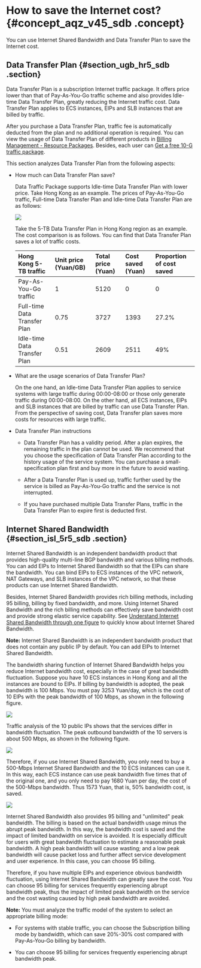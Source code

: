 # How to save the Internet cost? {#concept_aqz_v45_sdb .concept}

You can use Internet Shared Bandwidth and Data Transfer Plan to save the Internet cost.

## Data Transfer Plan {#section_ugb_hr5_sdb .section}

Data Transfer Plan is a subscription Internet traffic package. It offers price lower than that of Pay-As-You-Go traffic scheme and also provides Idle-time Data Transfer Plan, greatly reducing the Internet traffic cost. Data Transfer Plan applies to ECS instances, EIPs and SLB instances that are billed by traffic.

After you purchase a Data Transfer Plan, traffic fee is automatically deducted from the plan and no additional operation is required. You can view the usage of Data Transfer Plan of different products in [Billing Management - Resource Packages](https://expense.console.aliyun.com/?spm=5176.doc55774.2.5.zPwbsg#/flow/list/). Besides, each user can [Get a free 10-G traffic package](https://common-buy.aliyun.com/?spm=5176.doc55774.2.2.8o97Ib&&commodityCode=flowbag#/buy).

This section analyzes Data Transfer Plan from the following aspects:

-   How much can Data Transfer Plan save?

    Data Traffic Package supports Idle-time Data Transfer Plan with lower price. Take Hong Kong as an example. The prices of Pay-As-You-Go traffic, Full-time Data Transfer Plan and Idle-time Data Transfer Plan are as follows:

    ![](http://static-aliyun-doc.oss-cn-hangzhou.aliyuncs.com/assets/img/2450/1543493942830_en-US.jpg)

    Take the 5-TB Data Transfer Plan in Hong Kong region as an example. The cost comparison is as follows. You can find that Data Transfer Plan saves a lot of traffic costs.

    |Hong Kong 5-TB traffic|Unit price \(Yuan/GB\)|Total price \(Yuan\)|Cost saved \(Yuan\)|Proportion of cost saved|
    |:---------------------|:---------------------|:-------------------|:------------------|:-----------------------|
    |Pay-As-You-Go traffic|1|5120|0|0|
    |Full-time Data Transfer Plan|0.75|3727|1393|27.2%|
    |Idle-time Data Transfer Plan|0.51|2609|2511|49%|

-   What are the usage scenarios of Data Transfer Plan?

    On the one hand, an Idle-time Data Transfer Plan applies to service systems with large traffic during 00:00-08:00 or those only generate traffic during 00:00-08:00. On the other hand, all ECS instances, EIPs and SLB instances that are billed by traffic can use Data Transfer Plan. From the perspective of saving cost, Data Transfer plan saves more costs for resources with large traffic.

-   Data Transfer Plan instructions

    -   Data Transfer Plan has a validity period. After a plan expires, the remaining traffic in the plan cannot be used. We recommend that you choose the specification of Data Transfer Plan according to the history usage of the service system. You can purchase a small-specification plan first and buy more in the future to avoid wasting.

    -   After a Data Transfer Plan is used up, traffic further used by the service is billed as Pay-As-You-Go traffic and the service is not interrupted.

    -   If you have purchased multiple Data Transfer Plans, traffic in the Data Transfer Plan to expire first is deducted first.


## Internet Shared Bandwidth {#section_isl_5r5_sdb .section}

Internet Shared Bandwidth is an independent bandwidth product that provides high-quality multi-line BGP bandwidth and various billing methods. You can add EIPs to Internet Shared Bandwidth so that the EIPs can share the bandwidth. You can bind EIPs to ECS instances of the VPC network, NAT Gateways, and SLB instances of the VPC network, so that these products can use Internet Shared Bandwidth.

Besides, Internet Shared Bandwidth provides rich billing methods, including 95 billing, billing by fixed bandwidth, and more. Using Internet Shared Bandwidth and the rich billing methods can effectively save bandwidth cost and provide strong elastic service capability. See [Understand Internet Shared Bandwidth through one figure](https://yq.aliyun.com/articles/185545?spm=a2c4g.11186623.2.6.bTGD2h) to quickly know about Internet Shared Bandwidth.

**Note:** Internet Shared Bandwidth is an independent bandwidth product that does not contain any public IP by default. You can add EIPs to Internet Shared Bandwidth.

The bandwidth sharing function of Internet Shared Bandwidth helps you reduce Internet bandwidth cost, especially in the case of great bandwidth fluctuation. Suppose you have 10 ECS instances in Hong Kong and all the instances are bound to EIPs. If billing by bandwidth is adopted, the peak bandwidth is 100 Mbps. You must pay 3253 Yuan/day, which is the cost of 10 EIPs with the peak bandwidth of 100 Mbps, as shown in the following figure.

![](images/831_en-US.png)

Traffic analysis of the 10 public IPs shows that the services differ in bandwidth fluctuation. The peak outbound bandwidth of the 10 servers is about 500 Mbps, as shown in the following figure.

![](http://static-aliyun-doc.oss-cn-hangzhou.aliyuncs.com/assets/img/2450/1543493942832_en-US.png)

Therefore, if you use Internet Shared Bandwidth, you only need to buy a 500-Mbps Internet Shared Bandwidth and the 10 ECS instances can use it. In this way, each ECS instance can use peak bandwidth five times that of the original one, and you only need to pay 1680 Yuan per day, the cost of the 500-Mbps bandwidth. Thus 1573 Yuan, that is, 50% bandwidth cost, is saved.

![](http://static-aliyun-doc.oss-cn-hangzhou.aliyuncs.com/assets/img/2450/1543493942833_en-US.png)

Internet Shared Bandwidth also provides 95 billing and "unlimited" peak bandwidth. The billing is based on the actual bandwidth usage minus the abrupt peak bandwidth. In this way, the bandwidth cost is saved and the impact of limited bandwidth on service is avoided. It is especially difficult for users with great bandwidth fluctuation to estimate a reasonable peak bandwidth. A high peak bandwidth will cause wasting; and a low peak bandwidth will cause packet loss and further affect service development and user experience. In this case, you can choose 95 billing.

Therefore, if you have multiple EIPs and experience obvious bandwidth fluctuation, using Internet Shared Bandwidth can greatly save the cost. You can choose 95 billing for services frequently experiencing abrupt bandwidth peak, thus the impact of limited peak bandwidth on the service and the cost wasting caused by high peak bandwidth are avoided.

**Note:** You must analyze the traffic model of the system to select an appropriate billing mode:

-   For systems with stable traffic, you can choose the Subscription billing mode by bandwidth, which can save 20%-30% cost compared with Pay-As-You-Go billing by bandwidth.

-   You can choose 95 billing for services frequently experiencing abrupt bandwidth peak.


